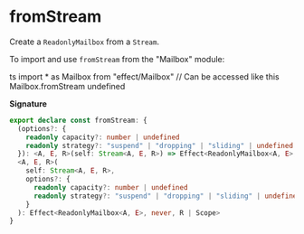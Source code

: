# fromStream

Create a `ReadonlyMailbox` from a `Stream`.

To import and use `fromStream` from the "Mailbox" module:

ts
import \* as Mailbox from "effect/Mailbox"
// Can be accessed like this
Mailbox.fromStream
undefined

**Signature**

```ts
export declare const fromStream: {
  (options?: {
    readonly capacity?: number | undefined
    readonly strategy?: "suspend" | "dropping" | "sliding" | undefined
  }): <A, E, R>(self: Stream<A, E, R>) => Effect<ReadonlyMailbox<A, E>, never, R | Scope>
  <A, E, R>(
    self: Stream<A, E, R>,
    options?: {
      readonly capacity?: number | undefined
      readonly strategy?: "suspend" | "dropping" | "sliding" | undefined
    }
  ): Effect<ReadonlyMailbox<A, E>, never, R | Scope>
}
```

